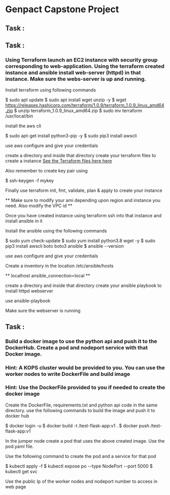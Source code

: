 # Genpact Capstone Project
## Task :
### 

## Task :
### Using Terraform launch an EC2 instance with security group corresponding to web-application. Using the terraform created instance and ansible install web-server (httpd) in that instance. Make sure the webs-server is up and running.

Install terraform using following commands

$ sudo apt update
$ sudo apt install wget unzip -y
$ wget https://releases.hashicorp.com/terraform/1.0.9/terraform_1.0.9_linux_amd64.zip
$ unzip terraform_1.0.9_linux_amd64.zip
$ sudo mv terraform /usr/local/bin

install the aws cli

$ sudo apt-get install python3-pip -y
$ sudo pip3 install awscli 

use aws configure and give your credentials

create a directory and inside that directory create your terraform files to create a instance
<a href="https://github.com/cloudthat-devops/genpact_capstone_batch1/tree/main/terraform">See the Terraform files here here</a>

Also remember to create key pair using 

$ ssh-keygen -f mykey

Finally use terraform init, fmt, validate, plan & apply to create your instance

** Make sure to modify your ami depending upon region and instance you need. Also modify the VPC id **

Once you have created instance using terraform ssh into that instance and install ansible in it

Install the ansible using the following commands

$ sudo yum check-update
$ sudo yum install python3.8 wget -y
$ sudo pip3 install awscli boto boto3 ansible
$ ansible --version

use aws configure and give your credentials

Create a inventory in the location /etc/ansible/hosts

** localhost ansible_connection=local **

create a directory and inside that directory create your ansible playbook to install httpd webserver

use ansible-playbook <playbook name.yaml> 
  
Make sure the webserver is running
  
## Task :
### Build a docker image to use the python api and push it to the DockerHub. Create a pod and nodeport service with that Docker image.
  
###  Hint: A KOPS cluster would be provided to you. You can use the worker nodes to write DockerFile and build image
###  Hint: Use the DockerFile provided to you if needed to create the docker image
 
Create the DockerFile, requirements.txt and python api code in the same directory. use the following commands to build the image and push it to docker hub
  
$ docker login -u <username>
$ docker build -t <username>/test-flask-app:v1 . 
$ docker push <username>/test-flask-app:v1

In the jumper node create a pod that uses the above created image. Use the pod.yaml file.
  
Use the following command to create the pod and a service for that pod
  
$ kubectl apply -f <pod name.yaml>
$ kubectl expose po <pod name> --type NodePort --port 5000
$ kubectl get svc

Use the public Ip of the worker nodes and nodeport number to access in web page
                      
 
  






